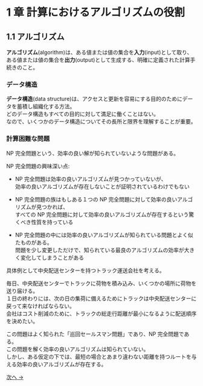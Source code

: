 # 1 章 計算におけるアルゴリズムの役割

## 1.1 アルゴリズム

**アルゴリズム**(algorithm)は、ある値または値の集合を**入力**(input)として取り、  
ある値または値の集合を**出力**(output)として生成する、明確に定義された計算手続きのこと。

### データ構造

**データ構造**(data structure)は、アクセスと更新を容易にする目的のためにデータを蓄積し組織化する方法。  
どのデータ構造もすべての目的に対して満足に働くことはない。  
なので、いくつかのデータ構造についてその長所と限界を理解することが重要。

### 計算困難な問題

NP 完全問題という、効率の良い解が知られていないような問題がある。

NP 完全問題の興味深い点:

- NP 完全問題は効率の良いアルゴリズムが見つかっていないが、  
  効率の良いアルゴリズムが存在しないことが証明されているわけでもない

- NP 完全問題の族はもしある１つの NP 完全問題に対して効率の良いアルゴリズムが見つかれば、  
  すべての NP 完全問題に対して効率の良いアルゴリズムが存在するという驚くべき性質を持っている

- NP 完全問題の中には効率の良いアルゴリズムが知られている問題とよく似たものがある。  
  問題を少し変更しただけで、知られている最良のアルゴリズムの効率が大きく変化してしまうことがある

具体例として中央配送センターを持つトラック運送会社を考える。

毎日、中央配送センターでトラックに荷物を積み込み、いくつかの場所に荷物を送り届ける。  
１日の終わりには、次の日の集荷に備えるためにトラックは中央配送センターに戻って来なければならない。  
会社はコスト削減のために、トラックの総走行距離が最小になるように配送順序を決めたい。

この問題はよく知られた「巡回セールスマン問題」であり、NP 完全問題である。  
この問題を解く効率の良いアルゴリズムは知られていない。  
しかし、ある仮定の下では、最短の場合とあまり違わない距離を持つルートを与える効率の良いアルゴリズムが存在する。

[次へ →](../ch02/note.md)
